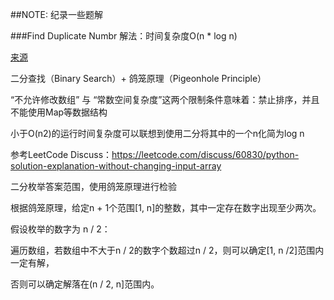 ##NOTE:
纪录一些题解

###Find Duplicate Numbr
解法：时间复杂度O(n * log n)

[来源](https://leetcode.com/problems/find-the-duplicate-number/)


二分查找（Binary Search）+ 鸽笼原理（Pigeonhole Principle）

“不允许修改数组” 与 “常数空间复杂度”这两个限制条件意味着：禁止排序，并且不能使用Map等数据结构

小于O(n2)的运行时间复杂度可以联想到使用二分将其中的一个n化简为log n

参考LeetCode Discuss：https://leetcode.com/discuss/60830/python-solution-explanation-without-changing-input-array

二分枚举答案范围，使用鸽笼原理进行检验

根据鸽笼原理，给定n + 1个范围[1, n]的整数，其中一定存在数字出现至少两次。

假设枚举的数字为 n / 2：

遍历数组，若数组中不大于n / 2的数字个数超过n / 2，则可以确定[1, n /2]范围内一定有解，

否则可以确定解落在(n / 2, n]范围内。

